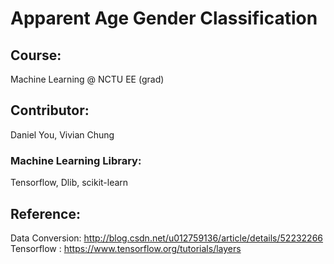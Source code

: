 # Apparent Age Gender Classification
## Course: 
Machine Learning @ NCTU EE (grad)
## Contributor: 
Daniel You, Vivian Chung

### Machine Learning Library:
Tensorflow, Dlib, scikit-learn
## Reference:
Data Conversion: http://blog.csdn.net/u012759136/article/details/52232266 <br />
Tensorflow     : https://www.tensorflow.org/tutorials/layers <br />
